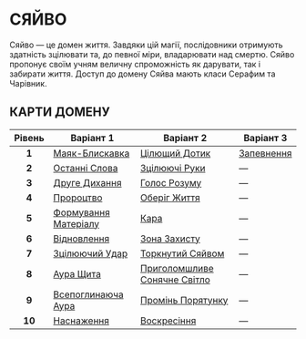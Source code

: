# СЯЙВО

Сяйво — це домен життя. Завдяки цій магії, послідовники отримують здатність зцілювати та, до певної міри, владарювати над смертю. Сяйво пропонує своїм учням величну спроможність як дарувати, так і забирати життя. Доступ до домену Сяйва мають класи Серафим та Чарівник.

## КАРТИ ДОМЕНУ

| **Рівень** | **Варіант 1** | **Варіант 2** | **Варіант 3** |
| :---: | --- | --- | --- |
| **1** | [Маяк-Блискавка](../abilities/Bolt%20Beacon.md) | [Цілющий Дотик](../abilities/Mending%20Touch.md) | [Запевнення](../abilities/Reassurance.md) |
| **2** | [Останні Слова](../abilities/Final%20Words.md) | [Зцілюючі Руки](../abilities/Healing%20Hands.md) | — |
| **3** | [Друге Дихання](../abilities/Second%20Wind.md) | [Голос Розуму](../abilities/Voice%20of%20Reason.md) | — |
| **4** | [Пророцтво](../abilities/Divination.md) | [Оберіг Життя](../abilities/Life%20Ward.md) | — |
| **5** | [Формування Матеріалу](../abilities/Shape%20Material.md) | [Кара](../abilities/Smite.md) | — |
| **6** | [Відновлення](../abilities/Restoration.md) | [Зона Захисту](../abilities/Zone%20of%20Protection.md) | — |
| **7** | [Зцілюючий Удар](../abilities/Healing%20Strike.md) | [Торкнутий Сяйвом](../abilities/Splendor-Touched.md) | — |
| **8** | [Аура Щита](../abilities/Shield%20Aura.md) | [Приголомшливе Сонячне Світло](../abilities/Stunning%20Sunlight.md) | — |
| **9** | [Всепоглинаюча Аура](../abilities/Overwhelming%20Aura.md) | [Промінь Порятунку](../abilities/Salvation%20Beam.md) | — |
| **10** | [Наснаження](../abilities/Invigoration.md) | [Воскресіння](../abilities/Resurrection.md) | — |